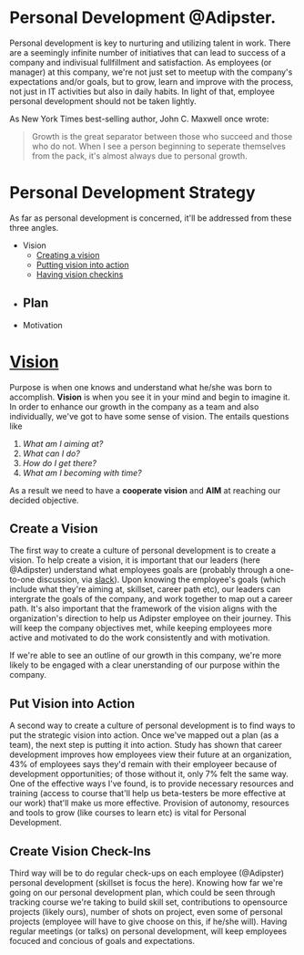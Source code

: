 # Personal Development @Adipster.
Personal development is key to nurturing and utilizing talent in work. There are a seemingly infinite number of initiatives that can lead to success of a company and indivisual fullfillment and satisfaction. As employees (or manager) at this
company, we're not just set to meetup with the company's expectations and/or goals, 
but to grow, learn and improve with the process, not just in IT activities but also in daily habits. In light of that, employee personal
development should not be taken lightly.

As New York Times best-selling author, John C. Maxwell once wrote:

> Growth is the great separator between those who succeed and those who do not. When I see
> a person beginning to seperate themselves from the pack, it's almost always due to 
> personal growth.

# Personal Development Strategy

As far as personal development is concerned, it'll be addressed from these three angles. 
* Vision
    - [Creating a vision](1)
    - [Putting vision into action]()
    - [Having vision checkins]()
* Plan
    - 
* Motivation

# [Vision]([1])

Purpose is when one knows and understand what he/she was born to accomplish. **Vision** is when you see it in your mind and begin to imagine it. In order to enhance our growth in the company as a team and also individually, we've got to have some sense of vision. The entails questions like 

1. *What am I aiming at?*
2. *What can I do?*
3. *How do I get there?*
4. *What am I becoming with time?* 

As a result we need to have a **cooperate vision** and **AIM** at reaching our decided objective. 

## Create a Vision

The first way to create a culture of personal development is to create a vision. To help create a vision, it is important that our leaders (here @Adipster) understand what employees goals are (probably through a one-to-one discussion, via [slack](https://slack.com/)). Upon knowing the employee's goals (which include what they're aiming at, skillset, career path etc), our leaders can intergrate the goals of the company, and work together to map out a career path. It's also important that the framework of the vision aligns with the organization's direction to help us Adipster employee on their journey. This will keep the company objectives met, while keeping employees more active and motivated to do the work consistently and with motivation.

If we're able to see an outline of our growth in this company, we're more likely to be 
engaged with a clear unerstanding of our purpose within the company. 

## Put Vision into Action

A second way to create a culture of personal development is to find ways to put the strategic vision into action. Once we've mapped out a plan (as a team), the next step is putting it into action. Study has shown that career development improves how employees view their future at an organization, 43% of employees says they'd remain with their employeer because of development opportunities; of those without it, only 7% felt the same way. One of the effective ways I've found, is to provide necessary resources and training (access to course that'll help us beta-testers be more effective at our work) that'll make us more effective. Provision of autonomy, resources and tools to grow (like courses to learn etc) is vital for Personal Development.

## Create Vision Check-Ins

Third way will be to do regular check-ups on each employee (@Adipster) personal development (skillset is focus the here). Knowing how far we're going on our personal development plan, which could be seen through tracking course we're taking to build skill set, contributions to opensource projects (likely ours), number of shots on project, even some of personal projects (employee will have to give choose on this, if he/she will). Having regular meetings (or talks) on personal development, will keep employees focuced and concious of goals and expectations.

